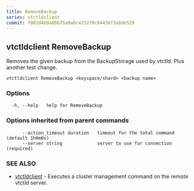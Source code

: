 ```yaml
---
title: RemoveBackup
series: vtctldclient
commit: f002d4b9a6b675a0a0c433270c64436f3abde529
---
```

## vtctldclient RemoveBackup

Removes the given backup from the BackupStorage used by vtctld. Plus another test change.

```
vtctldclient RemoveBackup <keyspace/shard> <backup name>
```

### Options

```
  -h, --help   help for RemoveBackup
```

### Options inherited from parent commands

```
      --action_timeout duration   timeout for the total command (default 1h0m0s)
      --server string             server to use for connection (required)
```

### SEE ALSO

* [vtctldclient](../)	 - Executes a cluster management command on the remote vtctld server.

